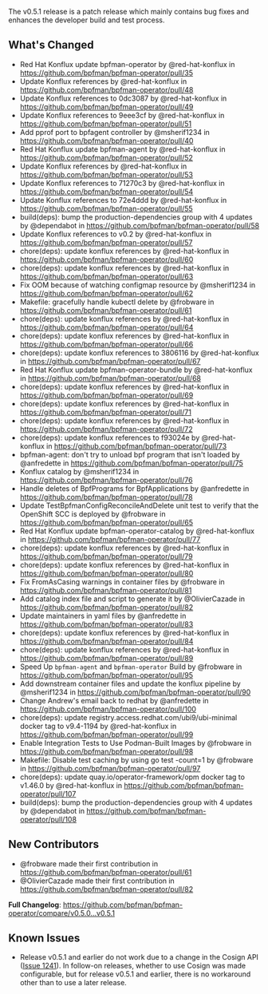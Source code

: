 The v0.5.1 release is a patch release which mainly contains bug fixes and enhances the developer build and test process.

## What's Changed
* Red Hat Konflux update bpfman-operator by @red-hat-konflux in https://github.com/bpfman/bpfman-operator/pull/35
* Update Konflux references by @red-hat-konflux in https://github.com/bpfman/bpfman-operator/pull/48
* Update Konflux references to 0dc3087 by @red-hat-konflux in https://github.com/bpfman/bpfman-operator/pull/49
* Update Konflux references to 9eee3cf by @red-hat-konflux in https://github.com/bpfman/bpfman-operator/pull/51
* Add pprof port to bpfagent controller by @msherif1234 in https://github.com/bpfman/bpfman-operator/pull/40
* Red Hat Konflux update bpfman-agent by @red-hat-konflux in https://github.com/bpfman/bpfman-operator/pull/52
* Update Konflux references by @red-hat-konflux in https://github.com/bpfman/bpfman-operator/pull/53
* Update Konflux references to 71270c3 by @red-hat-konflux in https://github.com/bpfman/bpfman-operator/pull/54
* Update Konflux references to 72e4ddd by @red-hat-konflux in https://github.com/bpfman/bpfman-operator/pull/55
* build(deps): bump the production-dependencies group with 4 updates by @dependabot in https://github.com/bpfman/bpfman-operator/pull/58
* Update Konflux references to v0.2 by @red-hat-konflux in https://github.com/bpfman/bpfman-operator/pull/57
* chore(deps): update konflux references by @red-hat-konflux in https://github.com/bpfman/bpfman-operator/pull/60
* chore(deps): update konflux references by @red-hat-konflux in https://github.com/bpfman/bpfman-operator/pull/63
* Fix OOM because of watching configmap resource by @msherif1234 in https://github.com/bpfman/bpfman-operator/pull/62
* Makefile: gracefully handle kubectl delete by @frobware in https://github.com/bpfman/bpfman-operator/pull/61
* chore(deps): update konflux references by @red-hat-konflux in https://github.com/bpfman/bpfman-operator/pull/64
* chore(deps): update konflux references by @red-hat-konflux in https://github.com/bpfman/bpfman-operator/pull/66
* chore(deps): update konflux references to 3806116 by @red-hat-konflux in https://github.com/bpfman/bpfman-operator/pull/67
* Red Hat Konflux update bpfman-operator-bundle by @red-hat-konflux in https://github.com/bpfman/bpfman-operator/pull/68
* chore(deps): update konflux references by @red-hat-konflux in https://github.com/bpfman/bpfman-operator/pull/69
* chore(deps): update konflux references by @red-hat-konflux in https://github.com/bpfman/bpfman-operator/pull/71
* chore(deps): update konflux references by @red-hat-konflux in https://github.com/bpfman/bpfman-operator/pull/72
* chore(deps): update konflux references to f93024e by @red-hat-konflux in https://github.com/bpfman/bpfman-operator/pull/73
* bpfman-agent: don't try to unload bpf program that isn't loaded by @anfredette in https://github.com/bpfman/bpfman-operator/pull/75
* Konflux catalog by @msherif1234 in https://github.com/bpfman/bpfman-operator/pull/76
* Handle deletes of BpfPrograms for BpfApplications by @anfredette in https://github.com/bpfman/bpfman-operator/pull/78
* Update TestBpfmanConfigReconcileAndDelete unit test to verify that the OpenShift SCC is deployed by @frobware in https://github.com/bpfman/bpfman-operator/pull/65
* Red Hat Konflux update bpfman-operator-catalog by @red-hat-konflux in https://github.com/bpfman/bpfman-operator/pull/77
* chore(deps): update konflux references by @red-hat-konflux in https://github.com/bpfman/bpfman-operator/pull/79
* chore(deps): update konflux references by @red-hat-konflux in https://github.com/bpfman/bpfman-operator/pull/80
* Fix FromAsCasing warnings in container files by @frobware in https://github.com/bpfman/bpfman-operator/pull/81
* Add catalog index file and script to generate it by @OlivierCazade in https://github.com/bpfman/bpfman-operator/pull/82
* Update maintainers in yaml files by @anfredette in https://github.com/bpfman/bpfman-operator/pull/83
* chore(deps): update konflux references by @red-hat-konflux in https://github.com/bpfman/bpfman-operator/pull/84
* chore(deps): update konflux references by @red-hat-konflux in https://github.com/bpfman/bpfman-operator/pull/89
* Speed Up `bpfman-agent` and `bpfman-operator` Build by @frobware in https://github.com/bpfman/bpfman-operator/pull/95
* Add downstream container files and update the konflux pipeline by @msherif1234 in https://github.com/bpfman/bpfman-operator/pull/90
* Change Andrew's email back to redhat by @anfredette in https://github.com/bpfman/bpfman-operator/pull/100
* chore(deps): update registry.access.redhat.com/ubi9/ubi-minimal docker tag to v9.4-1194 by @red-hat-konflux in https://github.com/bpfman/bpfman-operator/pull/99
* Enable Integration Tests to Use Podman-Built Images by @frobware in https://github.com/bpfman/bpfman-operator/pull/98
* Makefile: Disable test caching by using go test -count=1 by @frobware in https://github.com/bpfman/bpfman-operator/pull/97
* chore(deps): update quay.io/operator-framework/opm docker tag to v1.46.0 by @red-hat-konflux in https://github.com/bpfman/bpfman-operator/pull/107
* build(deps): bump the production-dependencies group with 4 updates by @dependabot in https://github.com/bpfman/bpfman-operator/pull/108

## New Contributors
* @frobware made their first contribution in https://github.com/bpfman/bpfman-operator/pull/61
* @OlivierCazade made their first contribution in https://github.com/bpfman/bpfman-operator/pull/82

**Full Changelog**: https://github.com/bpfman/bpfman-operator/compare/v0.5.0...v0.5.1

## Known Issues
* Release v0.5.1 and earlier do not work due to a change in the Cosign API
  ([Issue 1241](https://github.com/bpfman/bpfman/issues/1241)).  In follow-on
  releases, whether to use Cosign was made configurable, but for release v0.5.1
  and earlier, there is no workaround other than to use a later release.